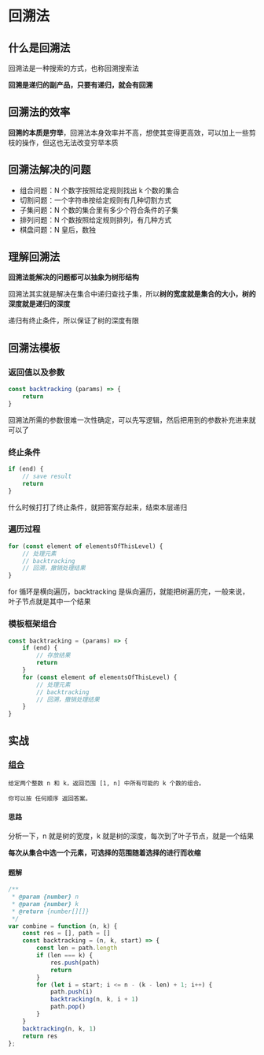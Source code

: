 # 

# 回溯法

## 什么是回溯法

回溯法是一种搜索的方式，也称回溯搜索法

**回溯是递归的副产品，只要有递归，就会有回溯**

## 回溯法的效率

**回溯的本质是穷举**，回溯法本身效率并不高，想使其变得更高效，可以加上一些剪枝的操作，但这也无法改变穷举本质

## 回溯法解决的问题

- 组合问题：N 个数字按照给定规则找出 k 个数的集合
- 切割问题：一个字符串按给定规则有几种切割方式
- 子集问题：N 个数的集合里有多少个符合条件的子集
- 排列问题：N 个数按照给定规则排列，有几种方式
- 棋盘问题：N 皇后，数独

## 理解回溯法

**回溯法能解决的问题都可以抽象为树形结构**

回溯法其实就是解决在集合中递归查找子集，所以**树的宽度就是集合的大小，树的深度就是递归的深度**

递归有终止条件，所以保证了树的深度有限

## 回溯法模板

### 返回值以及参数

```javascript
const backtracking (params) => {
    return
}
```

回溯法所需的参数很难一次性确定，可以先写逻辑，然后把用到的参数补充进来就可以了

### 终止条件

```javascript
if (end) {
    // save result
    return
}
```

什么时候打打了终止条件，就把答案存起来，结束本层递归

### 遍历过程

```javascript
for (const element of elementsOfThisLevel) {
    // 处理元素
    // backtracking
    // 回溯，撤销处理结果
}
```

for 循环是横向遍历，backtracking 是纵向遍历，就能把树遍历完，一般来说，叶子节点就是其中一个结果

### 模板框架组合

```javascript
const backtracking = (params) => {
    if (end) {
        // 存放结果
        return
    }
    for (const element of elementsOfThisLevel) {
    	// 处理元素
    	// backtracking
    	// 回溯，撤销处理结果
	}   
}
```



## 实战

### [组合](https://leetcode.cn/problems/combinations/)

```
给定两个整数 n 和 k，返回范围 [1, n] 中所有可能的 k 个数的组合。

你可以按 任何顺序 返回答案。
```

#### 思路

分析一下，n 就是树的宽度，k 就是树的深度，每次到了叶子节点，就是一个结果

**每次从集合中选一个元素，可选择的范围随着选择的进行而收缩**

#### 题解

```javascript
/**
 * @param {number} n
 * @param {number} k
 * @return {number[][]}
 */
var combine = function (n, k) {
    const res = [], path = []
    const backtracking = (n, k, start) => {
        const len = path.length
        if (len === k) {
            res.push(path)
            return
        }
        for (let i = start; i <= n - (k - len) + 1; i++) {
            path.push(i)
            backtracking(n, k, i + 1)
            path.pop()
        }
    }
    backtracking(n, k, 1)
    return res
};
```






















